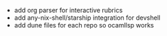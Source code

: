 - add org parser for interactive rubrics
- add any-nix-shell/starship integration for devshell
- add dune files for each repo so ocamllsp works
